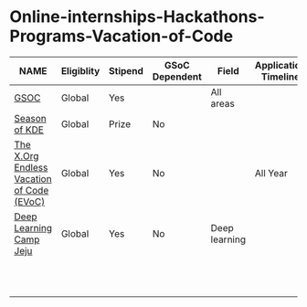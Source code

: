 # Online-internships-Hackathons-Programs-Vacation-of-Code
|NAME                                                                         |Eligiblity|Stipend|GSoC Dependent|Field        |Application Timeline|Program Timeline|Technologies|
|-----------------------------------------------------------------------------|----------|-------|--------------|-------------|--------------------|----------------|------------|
|[GSOC](https://developers.google.com/open-source/gsoc/)                      |Global    |Yes    |              |All areas    |                    |             | 
| [Season of KDE](https://season.kde.org)                                     |Global    |Prize  |No            |             |                    |             |            |
| [The X.Org Endless Vacation of Code (EVoC)](http://www.x.org/wiki/XorgEVoC/)|Global    |Yes    |No            |             | All Year           |All Year     |            | 
| [Deep Learning Camp Jeju](http://jeju.dlcamp.org/2018/)                     |Global    |Yes    |No            |Deep learning|                    |             | 
|                                                                             |          |       |              |             |                    |             | 
|                                                                             |          |       |              |             |                    |             | 
|                                                                             |          |       |              |             |                    |             | 
|                                                                             |          |       |              |             |                    |             | 
|                                                                             |          |       |              |             |                    |             | 
|                                                                             |          |       |              |             |                    |             | 
|                                                                             |          |       |              |             |                    |             | 
|                                                                             |          |       |              |             |                    |             | 
|                                                                             |          |       |              |             |                    |             | 
|                                                                             |          |       |              |             |                    |             | 
|                                                                             |          |       |              |             |                    |             | 
